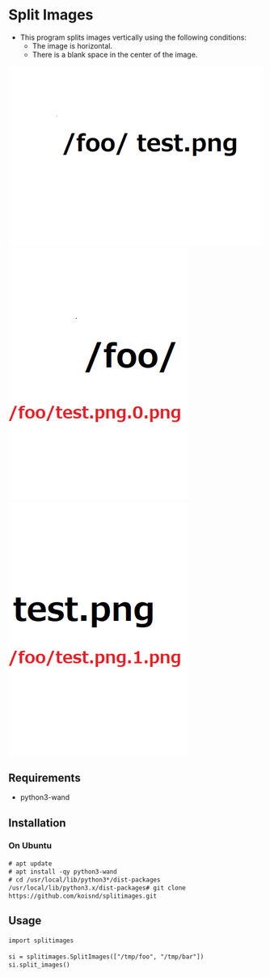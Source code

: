 # Split Images

* This program splits images vertically using the following conditions:
  * The image is horizontal.
  * There is a blank space in the center of the image.

![Original image](/test.png)
![Left image](/test.png.0.png)
![Right image](/test.png.1.png)

## Requirements

* python3-wand

## Installation

### On Ubuntu

```
# apt update
# apt install -qy python3-wand
# cd /usr/local/lib/python3*/dist-packages
/usr/local/lib/python3.x/dist-packages# git clone https://github.com/koisnd/splitimages.git
```

## Usage

```
import splitimages

si = splitimages.SplitImages(["/tmp/foo", "/tmp/bar"])
si.split_images()
```
